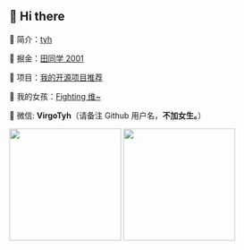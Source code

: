## 👋 Hi there

🍋 简介：[tyh](https://tianyuhao.cn)

📑 掘金：[田同学 2001](https://juejin.cn/user/2243446742456888/posts)

🎉 项目：[我的开源项目推荐](https://github.com/Tyh2001/tyh2001/blob/master/PROJECT_LIST.md)

👧 我的女孩：[Fighting 维~](https://github.com/Fightingweiwei)

💬 微信: **VirgoTyh**（请备注 Github 用户名，**不加女生。**）

<p>
  <img width="200" style="display: inline-block;" src="https://tianyuhao.cn/images/auto/weixin.jpg" >

   <img height="200" style="display: inline-block;" src="https://tianyuhao.cn/images/auto/weixin.jpg](https://github-readme-stats.vercel.app/api?username=Tyh2001)" >
</p>


